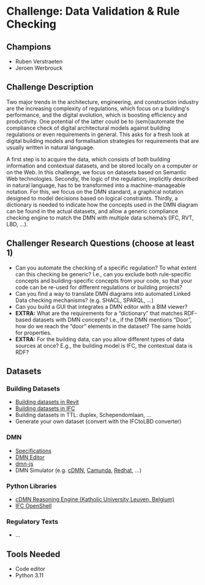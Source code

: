 # Challenge: Data Validation & Rule Checking

## Champions
- Ruben Verstraeten
- Jeroen Werbrouck

## Challenge Description
Two major trends in the architecture, engineering, and construction industry are the increasing complexity of regulations, which focus on a building's performance, and the digital evolution, which is boosting efficiency and productivity. One potential of the latter could be to (semi)automate the compliance check of digital architectural models against building regulations or even requirements in general. This asks for a fresh look at digital building models and formalisation strategies for requirements that are usually written in natural language.

A first step is to acquire the data, which consists of both building information and contextual datasets, and be stored locally on a computer or on the Web. In this challenge, we focus on datasets based on Semantic Web technologies. Secondly, the logic of the regulation, implicitly described in natural language, has to be transformed into a machine-manageable notation. For this, we focus on the DMN standard, a graphical notation designed to model decisions based on logical constraints. Thirdly, a dictionary is needed to indicate how the concepts used in the DMN diagram can be found in the actual datasets, and allow a generic compliance checking engine to match the DMN with multiple data schema’s (IFC, RVT, LBD, …).

## Challenger Research Questions (choose at least 1)
- Can you automate the checking of a specific regulation? To what extent can this checking be generic? I.e., can you exclude both rule-specific concepts and building-specific concepts from your code, so that your code can be re-used for different regulations or building projects?
- Can you find a way to translate DMN diagrams into automated Linked Data checking mechanisms? (e.g. SHACL, SPARQL, ...) 
- Can you build a GUI that integrates a DMN editor with a BIM viewer?
- **EXTRA:** What are the requirements for a “dictionary” that matches RDF-based datasets with DMN concepts? I.e., if the DMN mentions “Door”, how do we reach the “door” elements in the dataset? The same holds for properties.
- **EXTRA:** For the building data, can you allow different types of data sources at once? E.g., the building model is IFC, the contextual data is RDF?

## Datasets
### Building Datasets
- [Building datasets in Revit](datasets/heartbreak_hotel.rvt)
- [Building datasets in IFC](datasets/heartbreak_hotel.ifc)
- Building datasets in TTL: duplex, Schependomlaan, …
- Generate your own dataset (convert with the IFCtoLBD converter)

### DMN
- [Specifications](https://www.omg.org/dmn/)
- [DMN Editor](https://demo.bpmn.io/dmn)
- [dmn-js](https://bpmn.io/toolkit/dmn-js/)
- DMN Simulator (e.g. [cDMN](https://cdmn.readthedocs.io/en/latest/), [Camunda](https://camunda.com/dmn/), [Redhat](https://access.redhat.com/documentation/en-us/red_hat_decision_manager/7.3/html/designing_a_decision_service_using_dmn_models/dmn-execution-con), ...)

### Python Libraries
- [cDMN Reasoning Engine (Katholic University Leuven, Belgium)](https://cdmn.readthedocs.io/en/latest/)
- [IFC OpenShell](https://ifcopenshell.org/)

### Regulatory Texts
- ...

## Tools Needed
- Code editor
- Python 3.11